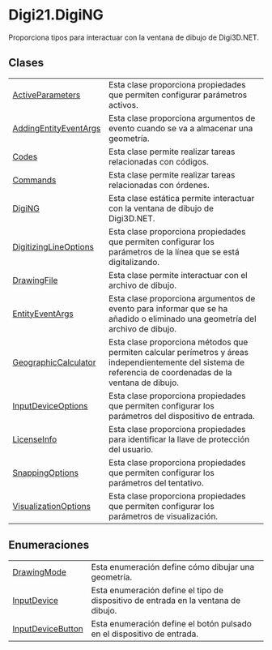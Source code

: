# Digi21.DigiNG

Proporciona tipos para interactuar con la ventana de dibujo de Digi3D.NET.

## Clases

|  |  |
| :--- | :--- |
| [ActiveParameters](clases/activeparameters.md) | Esta clase proporciona propiedades que permiten configurar parámetros activos. |
| [AddingEntityEventArgs](clases/addingentityeventargs.md) | Esta clase proporciona argumentos de evento cuando se va a almacenar una geometría. |
| [Codes](clases/codes.md) | Esta clase permite realizar tareas relacionadas con códigos. |
| [Commands](clases/commands.md) | Esta clase permite realizar tareas relacionadas con órdenes. |
| [DigiNG](clases/diging.md) | Esta clase estática permite interactuar con la ventana de dibujo de Digi3D.NET. |
| [DigitizingLineOptions](clases/digitizinglineoptions.md) | Esta clase proporciona propiedades que permiten configurar los parámetros de la línea que se está digitalizando. |
| [DrawingFile](clases/drawingfile.md) | Esta clase permite interactuar con el archivo de dibujo. |
| [EntityEventArgs](clases/entityeventargs.md) | Esta clase proporciona argumentos de evento para informar que se ha añadido o eliminado una geometría del archivo de dibujo. |
| [GeographicCalculator](clases/geographiccalculator.md) | Esta clase proporciona métodos que permiten calcular perímetros y áreas independientemente del sistema de referencia de coordenadas de la ventana de dibujo. |
| [InputDeviceOptions](clases/inputdeviceoptions.md) | Esta clase proporciona propiedades que permiten configurar los parámetros del dispositivo de entrada. |
| [LicenseInfo](clases/licenseinfo.md) | Esta clase proporciona propiedades para identificar la llave de protección del usuario. |
| [SnappingOptions](clases/snappingoptions.md) | Esta clase proporciona propiedades que permiten configurar los parámetros del tentativo. |
| [VisualizationOptions](clases/visualizationoptions.md) | Esta clase proporciona propiedades que permiten configurar los parámetros de visualización. |

## Enumeraciones

|  |  |
| :--- | :--- |
| [DrawingMode](enumeraciones/drawingmode.md) | Esta enumeración define cómo dibujar una geometría. |
| [InputDevice](enumeraciones/inputdevice.md) | Esta enumeración define el tipo de dispositivo de entrada en la ventana de dibujo. |
| [InputDeviceButton](enumeraciones/inputdevicebutton.md) | Esta enumeración define el botón pulsado en el dispositivo de entrada. |

